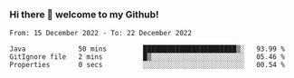 ### Hi there 👋 welcome to my Github! 

<!--START_SECTION:waka-->

```text
From: 15 December 2022 - To: 22 December 2022

Java             50 mins         ███████████████████████▒░   93.99 %
GitIgnore file   2 mins          █▒░░░░░░░░░░░░░░░░░░░░░░░   05.46 %
Properties       0 secs          ░░░░░░░░░░░░░░░░░░░░░░░░░   00.54 %
```

<!--END_SECTION:waka-->
